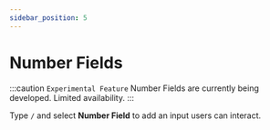 ```yaml
---
sidebar_position: 5
---
```


# Number Fields

:::caution `Experimental Feature`
Number Fields are currently being developed. Limited availability.
:::

Type `/` and select **Number Field** to add an input users can interact.
